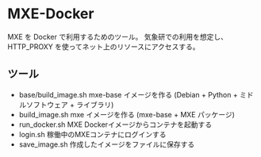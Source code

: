 MXE-Docker
========

MXE を Docker で利用するためのツール。
気象研での利用を想定し、 HTTP_PROXY を使ってネット上のリソースにアクセスする。


ツール
--------

  * base/build_image.sh  mxe-base イメージを作る
                         (Debian + Python + ミドルソフトウェア + ライブラリ)
  * build_image.sh       mxe イメージを作る
                         (mxe-base + MXE パッケージ)
  * run_docker.sh        MXE Dockerイメージからコンテナを起動する
  * login.sh             稼働中のMXEコンテナにログインする
  * save_image.sh        作成したイメージをファイルに保存する
